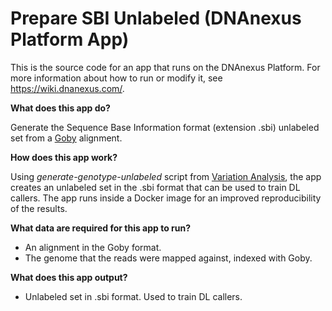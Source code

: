 <!-- dx-header -->
# Prepare SBI Unlabeled (DNAnexus Platform App)

This is the source code for an app that runs on the DNAnexus Platform.
For more information about how to run or modify it, see
https://wiki.dnanexus.com/.
<!-- /dx-header -->


**What does this app do?**

Generate the Sequence Base Information format (extension .sbi) unlabeled set from a [Goby](http://campagnelab.org/software/goby/) alignment.

**How does this app work?**

Using _generate-genotype-unlabeled_ script from [Variation Analysis](https://github.com/CampagneLaboratory/variationanalysis), the app creates an unlabeled set in the .sbi format that can be used to train DL callers.
The app runs inside a Docker image for an improved reproducibility of the results.

**What data are required for this app to run?**

* An alignment in the Goby format.
* The genome that the reads were mapped against, indexed with Goby.
           
**What does this app output?**

* Unlabeled set in .sbi format. Used to train DL callers.